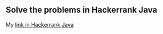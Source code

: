 ## Solve the problems in Hackerrank Java

My [link in Hackerrank Java](https://www.hackerrank.com/leaderboard?hacker=tong157&page=1&practice=java)
